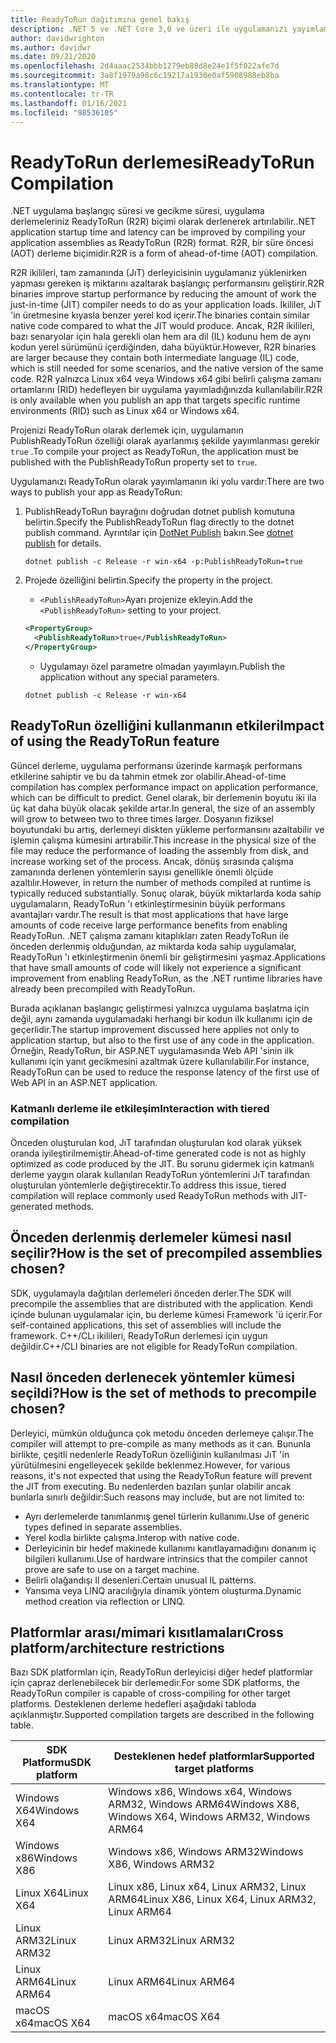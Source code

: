 ```yaml
---
title: ReadyToRun dağıtımına genel bakış
description: .NET 5 ve .NET Core 3,0 ve üzeri ile uygulamanızı yayımlamalarından bir parçası olarak, ReadyToRun dağıtımlarının ne olduğunu ve bu uygulamayı kullanmayı düşünmek zorunda olduğunu öğrenin.
author: davidwrighton
ms.author: davidwr
ms.date: 09/21/2020
ms.openlocfilehash: 2d4aaac2534bbb1279eb88d8e24e1f5f022afe7d
ms.sourcegitcommit: 3a8f1979a98c6c19217a1930e0af5908988eb8ba
ms.translationtype: MT
ms.contentlocale: tr-TR
ms.lasthandoff: 01/16/2021
ms.locfileid: "98536105"
---
```

# <a name="readytorun-compilation"></a><span data-ttu-id="32193-103">ReadyToRun derlemesi</span><span class="sxs-lookup"><span data-stu-id="32193-103">ReadyToRun Compilation</span></span>

<span data-ttu-id="32193-104">.NET uygulama başlangıç süresi ve gecikme süresi, uygulama derlemeleriniz ReadyToRun (R2R) biçimi olarak derlenerek artırılabilir.</span><span class="sxs-lookup"><span data-stu-id="32193-104">.NET application startup time and latency can be improved by compiling your application assemblies as ReadyToRun (R2R) format.</span></span> <span data-ttu-id="32193-105">R2R, bir süre öncesi (AOT) derleme biçimidir.</span><span class="sxs-lookup"><span data-stu-id="32193-105">R2R is a form of ahead-of-time (AOT) compilation.</span></span>

<span data-ttu-id="32193-106">R2R ikilileri, tam zamanında (JıT) derleyicisinin uygulamanız yüklenirken yapması gereken iş miktarını azaltarak başlangıç performansını geliştirir.</span><span class="sxs-lookup"><span data-stu-id="32193-106">R2R binaries improve startup performance by reducing the amount of work the just-in-time (JIT) compiler needs to do as your application loads.</span></span> <span data-ttu-id="32193-107">İkililer, JıT 'in üretmesine kıyasla benzer yerel kod içerir.</span><span class="sxs-lookup"><span data-stu-id="32193-107">The binaries contain similar native code compared to what the JIT would produce.</span></span> <span data-ttu-id="32193-108">Ancak, R2R ikilileri, bazı senaryolar için hala gerekli olan hem ara dil (IL) kodunu hem de aynı kodun yerel sürümünü içerdiğinden, daha büyüktür.</span><span class="sxs-lookup"><span data-stu-id="32193-108">However, R2R binaries are larger because they contain both intermediate language (IL) code, which is still needed for some scenarios, and the native version of the same code.</span></span> <span data-ttu-id="32193-109">R2R yalnızca Linux x64 veya Windows x64 gibi belirli çalışma zamanı ortamlarını (RID) hedefleyen bir uygulama yayımladığınızda kullanılabilir.</span><span class="sxs-lookup"><span data-stu-id="32193-109">R2R is only available when you publish an app that targets specific runtime environments (RID) such as Linux x64 or Windows x64.</span></span>

<span data-ttu-id="32193-110">Projenizi ReadyToRun olarak derlemek için, uygulamanın PublishReadyToRun özelliği olarak ayarlanmış şekilde yayımlanması gerekir `true` .</span><span class="sxs-lookup"><span data-stu-id="32193-110">To compile your project as ReadyToRun, the application must be published with the PublishReadyToRun property set to `true`.</span></span>

<span data-ttu-id="32193-111">Uygulamanızı ReadyToRun olarak yayımlamanın iki yolu vardır:</span><span class="sxs-lookup"><span data-stu-id="32193-111">There are two ways to publish your app as ReadyToRun:</span></span>

01. <span data-ttu-id="32193-112">PublishReadyToRun bayrağını doğrudan dotnet publish komutuna belirtin.</span><span class="sxs-lookup"><span data-stu-id="32193-112">Specify the PublishReadyToRun flag directly to the dotnet publish command.</span></span> <span data-ttu-id="32193-113">Ayrıntılar için [DotNet Publish](../tools/dotnet-publish.md) bakın.</span><span class="sxs-lookup"><span data-stu-id="32193-113">See [dotnet publish](../tools/dotnet-publish.md) for details.</span></span>

    ```dotnetcli
    dotnet publish -c Release -r win-x64 -p:PublishReadyToRun=true
    ```

02. <span data-ttu-id="32193-114">Projede özelliğini belirtin.</span><span class="sxs-lookup"><span data-stu-id="32193-114">Specify the property in the project.</span></span>

    - <span data-ttu-id="32193-115">`<PublishReadyToRun>`Ayarı projenize ekleyin.</span><span class="sxs-lookup"><span data-stu-id="32193-115">Add the `<PublishReadyToRun>` setting to your project.</span></span>

    ```xml
    <PropertyGroup>
      <PublishReadyToRun>true</PublishReadyToRun>
    </PropertyGroup>
    ```

    - <span data-ttu-id="32193-116">Uygulamayı özel parametre olmadan yayımlayın.</span><span class="sxs-lookup"><span data-stu-id="32193-116">Publish the application without any special parameters.</span></span>

    ```dotnetcli
    dotnet publish -c Release -r win-x64
    ```

## <a name="impact-of-using-the-readytorun-feature"></a><span data-ttu-id="32193-117">ReadyToRun özelliğini kullanmanın etkileri</span><span class="sxs-lookup"><span data-stu-id="32193-117">Impact of using the ReadyToRun feature</span></span>

<span data-ttu-id="32193-118">Güncel derleme, uygulama performansı üzerinde karmaşık performans etkilerine sahiptir ve bu da tahmin etmek zor olabilir.</span><span class="sxs-lookup"><span data-stu-id="32193-118">Ahead-of-time compilation has complex performance impact on application performance, which can be difficult to predict.</span></span> <span data-ttu-id="32193-119">Genel olarak, bir derlemenin boyutu iki ila üç kat daha büyük olacak şekilde artar.</span><span class="sxs-lookup"><span data-stu-id="32193-119">In general, the size of an assembly will grow to between two to three times larger.</span></span> <span data-ttu-id="32193-120">Dosyanın fiziksel boyutundaki bu artış, derlemeyi diskten yükleme performansını azaltabilir ve işlemin çalışma kümesini artırabilir.</span><span class="sxs-lookup"><span data-stu-id="32193-120">This increase in the physical size of the file may reduce the performance of loading the assembly from disk, and increase working set of the process.</span></span> <span data-ttu-id="32193-121">Ancak, dönüş sırasında çalışma zamanında derlenen yöntemlerin sayısı genellikle önemli ölçüde azaltılır.</span><span class="sxs-lookup"><span data-stu-id="32193-121">However, in return the number of methods compiled at runtime is typically reduced substantially.</span></span> <span data-ttu-id="32193-122">Sonuç olarak, büyük miktarlarda koda sahip uygulamaların, ReadyToRun 'ı etkinleştirmesinin büyük performans avantajları vardır.</span><span class="sxs-lookup"><span data-stu-id="32193-122">The result is that most applications that have large amounts of code receive large performance benefits from enabling ReadyToRun.</span></span> <span data-ttu-id="32193-123">.NET çalışma zamanı kitaplıkları zaten ReadyToRun ile önceden derlenmiş olduğundan, az miktarda koda sahip uygulamalar, ReadyToRun 'ı etkinleştirmenin önemli bir geliştirmesini yaşmaz.</span><span class="sxs-lookup"><span data-stu-id="32193-123">Applications that have small amounts of code will likely not experience a significant improvement from enabling ReadyToRun, as the .NET runtime libraries have already been precompiled with ReadyToRun.</span></span>

<span data-ttu-id="32193-124">Burada açıklanan başlangıç geliştirmesi yalnızca uygulama başlatma için değil, aynı zamanda uygulamadaki herhangi bir kodun ilk kullanımı için de geçerlidir.</span><span class="sxs-lookup"><span data-stu-id="32193-124">The startup improvement discussed here applies not only to application startup, but also to the first use of any code in the application.</span></span> <span data-ttu-id="32193-125">Örneğin, ReadyToRun, bir ASP.NET uygulamasında Web API 'sinin ilk kullanımı için yanıt gecikmesini azaltmak üzere kullanılabilir.</span><span class="sxs-lookup"><span data-stu-id="32193-125">For instance, ReadyToRun can be used to reduce the response latency of the first use of Web API in an ASP.NET application.</span></span>

### <a name="interaction-with-tiered-compilation"></a><span data-ttu-id="32193-126">Katmanlı derleme ile etkileşim</span><span class="sxs-lookup"><span data-stu-id="32193-126">Interaction with tiered compilation</span></span>

<span data-ttu-id="32193-127">Önceden oluşturulan kod, JıT tarafından oluşturulan kod olarak yüksek oranda iyileştirilmemiştir.</span><span class="sxs-lookup"><span data-stu-id="32193-127">Ahead-of-time generated code is not as highly optimized as code produced by the JIT.</span></span> <span data-ttu-id="32193-128">Bu sorunu gidermek için katmanlı derleme yaygın olarak kullanılan ReadyToRun yöntemlerini JıT tarafından oluşturulan yöntemlerle değiştirecektir.</span><span class="sxs-lookup"><span data-stu-id="32193-128">To address this issue, tiered compilation will replace commonly used ReadyToRun methods with JIT-generated methods.</span></span>

## <a name="how-is-the-set-of-precompiled-assemblies-chosen"></a><span data-ttu-id="32193-129">Önceden derlenmiş derlemeler kümesi nasıl seçilir?</span><span class="sxs-lookup"><span data-stu-id="32193-129">How is the set of precompiled assemblies chosen?</span></span>

<span data-ttu-id="32193-130">SDK, uygulamayla dağıtılan derlemeleri önceden derler.</span><span class="sxs-lookup"><span data-stu-id="32193-130">The SDK will precompile the assemblies that are distributed with the application.</span></span> <span data-ttu-id="32193-131">Kendi içinde bulunan uygulamalar için, bu derleme kümesi Framework 'ü içerir.</span><span class="sxs-lookup"><span data-stu-id="32193-131">For self-contained applications, this set of assemblies will include the framework.</span></span> <span data-ttu-id="32193-132">C++/CLı ikilileri, ReadyToRun derlemesi için uygun değildir.</span><span class="sxs-lookup"><span data-stu-id="32193-132">C++/CLI binaries are not eligible for ReadyToRun compilation.</span></span>

## <a name="how-is-the-set-of-methods-to-precompile-chosen"></a><span data-ttu-id="32193-133">Nasıl önceden derlenecek yöntemler kümesi seçildi?</span><span class="sxs-lookup"><span data-stu-id="32193-133">How is the set of methods to precompile chosen?</span></span>

<span data-ttu-id="32193-134">Derleyici, mümkün olduğunca çok metodu önceden derlemeye çalışır.</span><span class="sxs-lookup"><span data-stu-id="32193-134">The compiler will attempt to pre-compile as many methods as it can.</span></span> <span data-ttu-id="32193-135">Bununla birlikte, çeşitli nedenlerle ReadyToRun özelliğinin kullanılması JıT 'in yürütülmesini engelleyecek şekilde beklenmez.</span><span class="sxs-lookup"><span data-stu-id="32193-135">However, for various reasons, it's not expected that using the ReadyToRun feature will prevent the JIT from executing.</span></span> <span data-ttu-id="32193-136">Bu nedenlerden bazıları şunlar olabilir ancak bunlarla sınırlı değildir:</span><span class="sxs-lookup"><span data-stu-id="32193-136">Such reasons may include, but are not limited to:</span></span>

- <span data-ttu-id="32193-137">Ayrı derlemelerde tanımlanmış genel türlerin kullanımı.</span><span class="sxs-lookup"><span data-stu-id="32193-137">Use of generic types defined in separate assemblies.</span></span>
- <span data-ttu-id="32193-138">Yerel kodla birlikte çalışma.</span><span class="sxs-lookup"><span data-stu-id="32193-138">Interop with native code.</span></span>
- <span data-ttu-id="32193-139">Derleyicinin bir hedef makinede kullanımı kanıtlayamadığını donanım iç bilgileri kullanımı.</span><span class="sxs-lookup"><span data-stu-id="32193-139">Use of hardware intrinsics that the compiler cannot prove are safe to use on a target machine.</span></span>
- <span data-ttu-id="32193-140">Belirli olağandışı Il desenleri.</span><span class="sxs-lookup"><span data-stu-id="32193-140">Certain unusual IL patterns.</span></span>
- <span data-ttu-id="32193-141">Yansıma veya LINQ aracılığıyla dinamik yöntem oluşturma.</span><span class="sxs-lookup"><span data-stu-id="32193-141">Dynamic method creation via reflection or LINQ.</span></span>

## <a name="cross-platformarchitecture-restrictions"></a><span data-ttu-id="32193-142">Platformlar arası/mimari kısıtlamaları</span><span class="sxs-lookup"><span data-stu-id="32193-142">Cross platform/architecture restrictions</span></span>

<span data-ttu-id="32193-143">Bazı SDK platformları için, ReadyToRun derleyicisi diğer hedef platformlar için çapraz derlenebilecek bir derlemedir.</span><span class="sxs-lookup"><span data-stu-id="32193-143">For some SDK platforms, the ReadyToRun compiler is capable of cross-compiling for other target platforms.</span></span> <span data-ttu-id="32193-144">Desteklenen derleme hedefleri aşağıdaki tabloda açıklanmıştır.</span><span class="sxs-lookup"><span data-stu-id="32193-144">Supported compilation targets are described in the following table.</span></span>

| <span data-ttu-id="32193-145">SDK Platformu</span><span class="sxs-lookup"><span data-stu-id="32193-145">SDK platform</span></span> | <span data-ttu-id="32193-146">Desteklenen hedef platformlar</span><span class="sxs-lookup"><span data-stu-id="32193-146">Supported target platforms</span></span> |
| ------------ | --------------------------- |
| <span data-ttu-id="32193-147">Windows X64</span><span class="sxs-lookup"><span data-stu-id="32193-147">Windows X64</span></span>  | <span data-ttu-id="32193-148">Windows x86, Windows x64, Windows ARM32, Windows ARM64</span><span class="sxs-lookup"><span data-stu-id="32193-148">Windows X86, Windows X64, Windows ARM32, Windows ARM64</span></span> |
| <span data-ttu-id="32193-149">Windows x86</span><span class="sxs-lookup"><span data-stu-id="32193-149">Windows X86</span></span>  | <span data-ttu-id="32193-150">Windows x86, Windows ARM32</span><span class="sxs-lookup"><span data-stu-id="32193-150">Windows X86, Windows ARM32</span></span> |
| <span data-ttu-id="32193-151">Linux X64</span><span class="sxs-lookup"><span data-stu-id="32193-151">Linux X64</span></span>    | <span data-ttu-id="32193-152">Linux x86, Linux x64, Linux ARM32, Linux ARM64</span><span class="sxs-lookup"><span data-stu-id="32193-152">Linux X86, Linux X64, Linux ARM32, Linux ARM64</span></span> |
| <span data-ttu-id="32193-153">Linux ARM32</span><span class="sxs-lookup"><span data-stu-id="32193-153">Linux ARM32</span></span>  | <span data-ttu-id="32193-154">Linux ARM32</span><span class="sxs-lookup"><span data-stu-id="32193-154">Linux ARM32</span></span> |
| <span data-ttu-id="32193-155">Linux ARM64</span><span class="sxs-lookup"><span data-stu-id="32193-155">Linux ARM64</span></span>  | <span data-ttu-id="32193-156">Linux ARM64</span><span class="sxs-lookup"><span data-stu-id="32193-156">Linux ARM64</span></span> |
| <span data-ttu-id="32193-157">macOS x64</span><span class="sxs-lookup"><span data-stu-id="32193-157">macOS X64</span></span>    | <span data-ttu-id="32193-158">macOS x64</span><span class="sxs-lookup"><span data-stu-id="32193-158">macOS X64</span></span> |
